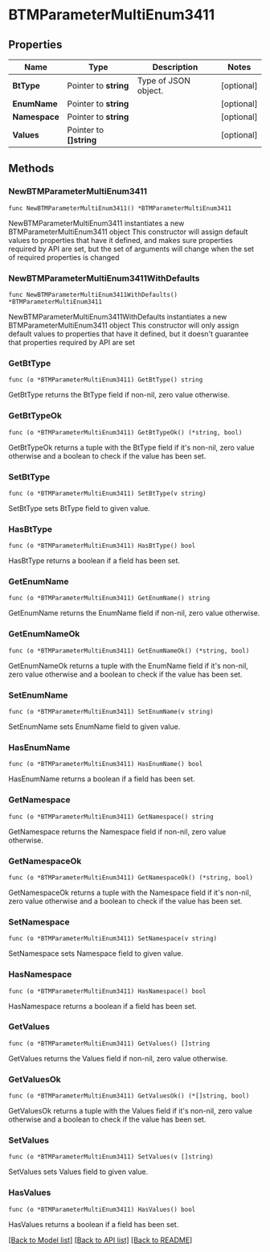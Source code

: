 # BTMParameterMultiEnum3411

## Properties

Name | Type | Description | Notes
------------ | ------------- | ------------- | -------------
**BtType** | Pointer to **string** | Type of JSON object. | [optional] 
**EnumName** | Pointer to **string** |  | [optional] 
**Namespace** | Pointer to **string** |  | [optional] 
**Values** | Pointer to **[]string** |  | [optional] 

## Methods

### NewBTMParameterMultiEnum3411

`func NewBTMParameterMultiEnum3411() *BTMParameterMultiEnum3411`

NewBTMParameterMultiEnum3411 instantiates a new BTMParameterMultiEnum3411 object
This constructor will assign default values to properties that have it defined,
and makes sure properties required by API are set, but the set of arguments
will change when the set of required properties is changed

### NewBTMParameterMultiEnum3411WithDefaults

`func NewBTMParameterMultiEnum3411WithDefaults() *BTMParameterMultiEnum3411`

NewBTMParameterMultiEnum3411WithDefaults instantiates a new BTMParameterMultiEnum3411 object
This constructor will only assign default values to properties that have it defined,
but it doesn't guarantee that properties required by API are set

### GetBtType

`func (o *BTMParameterMultiEnum3411) GetBtType() string`

GetBtType returns the BtType field if non-nil, zero value otherwise.

### GetBtTypeOk

`func (o *BTMParameterMultiEnum3411) GetBtTypeOk() (*string, bool)`

GetBtTypeOk returns a tuple with the BtType field if it's non-nil, zero value otherwise
and a boolean to check if the value has been set.

### SetBtType

`func (o *BTMParameterMultiEnum3411) SetBtType(v string)`

SetBtType sets BtType field to given value.

### HasBtType

`func (o *BTMParameterMultiEnum3411) HasBtType() bool`

HasBtType returns a boolean if a field has been set.

### GetEnumName

`func (o *BTMParameterMultiEnum3411) GetEnumName() string`

GetEnumName returns the EnumName field if non-nil, zero value otherwise.

### GetEnumNameOk

`func (o *BTMParameterMultiEnum3411) GetEnumNameOk() (*string, bool)`

GetEnumNameOk returns a tuple with the EnumName field if it's non-nil, zero value otherwise
and a boolean to check if the value has been set.

### SetEnumName

`func (o *BTMParameterMultiEnum3411) SetEnumName(v string)`

SetEnumName sets EnumName field to given value.

### HasEnumName

`func (o *BTMParameterMultiEnum3411) HasEnumName() bool`

HasEnumName returns a boolean if a field has been set.

### GetNamespace

`func (o *BTMParameterMultiEnum3411) GetNamespace() string`

GetNamespace returns the Namespace field if non-nil, zero value otherwise.

### GetNamespaceOk

`func (o *BTMParameterMultiEnum3411) GetNamespaceOk() (*string, bool)`

GetNamespaceOk returns a tuple with the Namespace field if it's non-nil, zero value otherwise
and a boolean to check if the value has been set.

### SetNamespace

`func (o *BTMParameterMultiEnum3411) SetNamespace(v string)`

SetNamespace sets Namespace field to given value.

### HasNamespace

`func (o *BTMParameterMultiEnum3411) HasNamespace() bool`

HasNamespace returns a boolean if a field has been set.

### GetValues

`func (o *BTMParameterMultiEnum3411) GetValues() []string`

GetValues returns the Values field if non-nil, zero value otherwise.

### GetValuesOk

`func (o *BTMParameterMultiEnum3411) GetValuesOk() (*[]string, bool)`

GetValuesOk returns a tuple with the Values field if it's non-nil, zero value otherwise
and a boolean to check if the value has been set.

### SetValues

`func (o *BTMParameterMultiEnum3411) SetValues(v []string)`

SetValues sets Values field to given value.

### HasValues

`func (o *BTMParameterMultiEnum3411) HasValues() bool`

HasValues returns a boolean if a field has been set.


[[Back to Model list]](../README.md#documentation-for-models) [[Back to API list]](../README.md#documentation-for-api-endpoints) [[Back to README]](../README.md)


